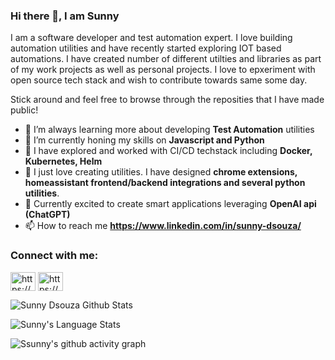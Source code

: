### Hi there 👋, I am Sunny

I am a software developer and test automation expert. I love building automation utilities and have recently started exploring IOT based automations. I have created number of different utilties and libraries as part of my work projects as well as personal projects. I love to epxeriment with open source tech stack and wish to contribute towards same some day.

Stick around and feel free to browse through the reposities that I have made public!
- 🌱 I’m always learning more about developing **Test Automation** utilities
- 🌱 I’m currently honing my skills on **Javascript and Python**
- 🌱 I have explored and worked with CI/CD techstack including **Docker, Kubernetes, Helm**
- 🔭 I just love creating utilities. I have designed **chrome extensions, homeassistant frontend/backend integrations and several python utilities**.
- 🔭 Currently excited to create smart applications leveraging **OpenAI api (ChatGPT)**
- 📫 How to reach me **https://www.linkedin.com/in/sunny-dsouza/**

<h3 align="left">Connect with me:</h3>
<p align="left">
<a href="https://www.linkedin.com/in/sunny-dsouza/" target="blank"><img align="center" src="https://cdn.jsdelivr.net/npm/simple-icons@3.0.1/icons/linkedin.svg" alt="https://www.linkedin.com/in/khushi-sharma-2201/" height="30" width="40" /></a>
<a href="https://instagram.com/https://www.instagram.com/sunny.dsouza88/" target="blank"><img align="center" src="https://cdn.jsdelivr.net/npm/simple-icons@3.0.1/icons/instagram.svg" alt="https://www.instagram.com/sunny.dsouza88/" height="30" width="40" /></a>
</p>

![Sunny Dsouza Github Stats](https://github-readme-stats.vercel.app/api?username=sunnydsouza&show_icons=true&include_all_commits=true&theme=radical)

![Sunny's Language Stats](https://github-readme-stats.vercel.app/api/top-langs/?username=sunnydsouza&layout=compact&theme=radical)

![Ssunny's github activity graph](https://activity-graph.herokuapp.com/graph?username=sunnydsouza&theme=dracula)
<!--
**sunnydsouza/sunnydsouza** is a ✨ _special_ ✨ repository because its `README.md` (this file) appears on your GitHub profile.

Here are some ideas to get you started:

- 🔭 I’m currently working on ...
- 🌱 I’m currently learning ...
- 👯 I’m looking to collaborate on ...
- 🤔 I’m looking for help with ...
- 💬 Ask me about ...
- 📫 How to reach me: ...
- 😄 Pronouns: ...
- ⚡ Fun fact: ...
-->
